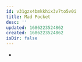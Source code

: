 ```yaml
---
id: v31gzx4bmkkhix3v7to5v0i
title: Mad Pocket
desc: ''
updated: 1686223524862
created: 1686223524862
isDir: false
---
```

-
